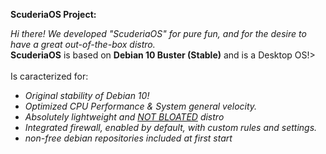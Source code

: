 **ScuderiaOS Project:**  
  
_Hi there! We developed "ScuderiaOS" for pure fun, and for the desire to have a great out-of-the-box distro._  
__ScuderiaOS__ is based on __Debian 10 Buster (Stable)__ and is a Desktop OS!><br/><br/>Is caracterized for:  
* _Original stability of Debian 10!_
* _Optimized CPU Performance & System general velocity._
* _Absolutely lightweight and <ins>NOT BLOATED</ins> distro_
* _Integrated firewall, enabled by default, with custom rules and settings._
* _non-free debian repositories included at first start_
